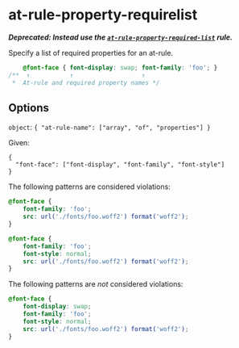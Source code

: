 # at-rule-property-requirelist

**_Deprecated: Instead use the [`at-rule-property-required-list`](https://github.com/stylelint/stylelint/tree/13.13.1/lib/rules/at-rule-property-required-list/README.md) rule._**

Specify a list of required properties for an at-rule.

<!-- prettier-ignore -->
```css
    @font-face { font-display: swap; font-family: 'foo'; }
/**  ↑           ↑                   ↑
 *  At-rule and required property names */
```

## Options

`object`: `{ "at-rule-name": ["array", "of", "properties"] }`

Given:

```
{
  "font-face": ["font-display", "font-family", "font-style"]
}
```

The following patterns are considered violations:

<!-- prettier-ignore -->
```css
@font-face {
    font-family: 'foo';
    src: url('./fonts/foo.woff2') format('woff2');
}
```

<!-- prettier-ignore -->
```css
@font-face {
    font-family: 'foo';
    font-style: normal;
    src: url('./fonts/foo.woff2') format('woff2');
}
```

The following patterns are _not_ considered violations:

<!-- prettier-ignore -->
```css
@font-face {
    font-display: swap;
    font-family: 'foo';
    font-style: normal;
    src: url('./fonts/foo.woff2') format('woff2');
}
```
